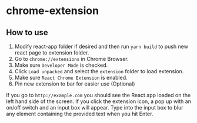 # chrome-extension

## How to use
1) Modify react-app folder if desired and then run `yarn build` to push new react page to extension folder.
2) Go to `chrome://extensions` in Chrome Browser.
3) Make sure `Developer Mode` is checked.
4) Click `Load unpacked` and select the `extension` folder to load extension.
5) Make sure `React Chrome Extension` is enabled.
6) Pin new extension to bar for easier use (Optional)


If you go to `http://example.com` you should see the React app loaded on the left hand side of the screen.
If you click the extension icon, a pop up with an on/off switch and an input box will appear.  Type into the input box to blur any element containing the provided text when you hit Enter.
